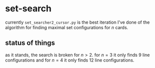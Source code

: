 # set-search
currently `set_searcher2_cursor.py` is the best iteration I've done of the algorithm for finding maximal set configurations for $n$ cards.
## status of things 
as it stands, the search is broken for $n > 2$. for $n=3$ it only finds 9 line configurations and for $n=4$ it only finds 12 line configurations. 

